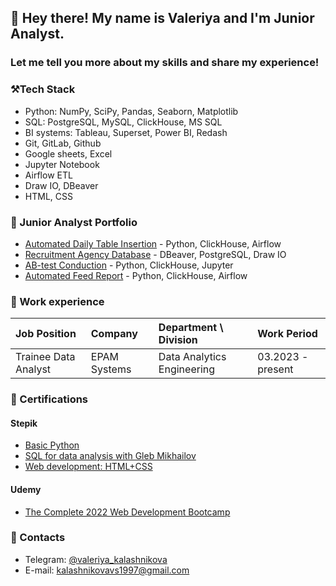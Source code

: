 ## 👋 Hey there! My name is Valeriya and I'm Junior Analyst.
<!---->
### Let me tell you more about my skills and share my experience!
<!---->
### ⚒️Tech Stack
- Python: NumPy, SciPy, Pandas, Seaborn, Matplotlib 
- SQL: PostgreSQL, MySQL, ClickHouse, MS SQL
- BI systems: Tableau, Superset, Power BI, Redash
- Git, GitLab, Github
- Google sheets, Excel
- Jupyter Notebook
- Airflow ETL
- Draw IO, DBeaver
- HTML, CSS

<!--### 👩🏻‍💻 Projects-->

### 📁 Junior Analyst Portfolio
  
  - [Automated Daily Table Insertion](https://github.com/val-ks/DAG_daily_table_insertion) - Python, ClickHouse, Airflow
  - [Recruitment Agency Database](https://github.com/val-ks/recruitment_agency_database) - DBeaver, PostgreSQL, Draw IO
  - [AB-test Conduction](https://github.com/val-ks/AB-test) - Python, ClickHouse, Jupyter
  - [Automated Feed Report](https://github.com/val-ks/feed_report) - Python, ClickHouse, Airflow

### 👔 Work experience

| Job Position         | Company          | Department \ Division       | Work Period       |
|:---------------------|:-----------------|:----------------------------|:------------------|
| Trainee Data Analyst | EPAM Systems          | Data Analytics Engineering | 03.2023 - present |

### 📜 Certifications

#### Stepik
- [Basic Python](https://stepik.org/cert/1551586)
- [SQL for data analysis with Gleb Mikhailov](https://stepik.org/cert/2067372)
- [Web development: HTML+CSS](https://stepik.org/cert/910729)

#### Udemy 
- [The Complete 2022 Web Development Bootcamp](https://www.udemy.com/certificate/UC-0a1ccb32-8475-4423-b499-4933f8eb35e1/)

### 💬 Contacts
- Telegram: [@valeriya_kalashnikova](https://t.me/valeriya_kalashnikova)
- E-mail: [kalashnikovavs1997@gmail.com](mailto:kalashnikovavs1997@gmail.com)


